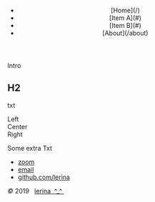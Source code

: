 <canvas id="cnv_all" width="1366" height="760"></canvas>
<script src="./js/cnv00.js"></script>
<div class="container">
<header class="main-header clearfix">

<nav class="main-menu">
<ul>
<li class="main-menu__item">[Home](/)</li>
<li class="main-menu__item">[Item A](#)</li>
<li class="main-menu__item">[Item B](#)</li>
<li class="main-menu__item">[About](/about)</li>
</ul>
</nav><!-- nav -->
</header><!-- header -->

<section class="sponsors-wrapper clearfix">
<main class="content-area">

Intro

## H2

txt

</main>

<section class="sponsors">
<div class="sponsor pink">
Left
</div>
<div class="sponsor purple">
Center
</div>
<div class="sponsor blue" id="hireMe">
Right
</div>

Some extra Txt

</section><!-- sponsors -->
</section><!-- sponsors-wrapper -->
</div><!-- container -->

<footer class="footer">


-   [zoom]()
-   [email](mailto:learningrustrpg@gmail.com)
-   [github.com/lerina](https://github.com/lerina)


<div id="copy"><em>&#xa9;</em> 2019  &nbsp; <a href="http://razafy.com" target="_blank"> <span class="le">le</span><span class="ri">ri</span><span class="na">na</span>  ^_^ </a></div>

</footer><!-- footer -->

